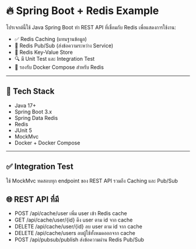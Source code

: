 # 🔥 Spring Boot + Redis Example

โปรเจกต์นี้ใช้ Java Spring Boot ทำ REST API ที่เชื่อมกับ Redis เพื่อแสดงการใช้งาน:
- ✅ Redis Caching (แทนฐานข้อมูล)
- 📢 Redis Pub/Sub (ส่งข้อความระหว่าง Service)
- 🧠 Redis Key-Value Store
- 🔍 มี Unit Test และ Integration Test
- 🐳 รองรับ Docker Compose สำหรับ Redis

---

## 🚀 Tech Stack

- Java 17+
- Spring Boot 3.x
- Spring Data Redis
- Redis
- JUnit 5
- MockMvc
- Docker + Docker Compose

---

## ✅ Integration Test
ใช้ MockMvc ทดสอบทุก endpoint ของ REST API รวมถึง Caching และ Pub/Sub

## 🌐 REST API ที่มี
- POST	/api/cache/user	        เพิ่ม user เข้า Redis cache
- GET	    /api/cache/user/{id}	ดึง user ตาม id จาก cache
- DELETE	/api/cache/user/{id}	ลบ user ตาม id จาก cache
- DELETE	/api/cache/users	    ลบผู้ใช้ทั้งหมดออกจาก cache
- POST	/api/pubsub/publish	    ส่งข้อความผ่าน Redis Pub/Sub